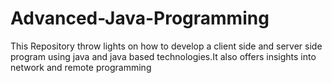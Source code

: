 # Advanced-Java-Programming
This Repository throw lights on how to develop a client side and server side program using java and java based technologies.It also offers insights into network and remote programming
